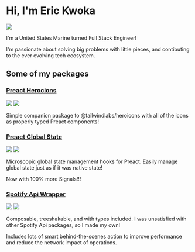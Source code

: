 # Hi, I'm Eric Kwoka

[<img src="https://img.shields.io/badge/Portfolio-blue?style=for-the-badge&logo=deno">](https://thekwoka.net)

I'm a United States Marine turned Full Stack Engineer!

I'm passionate about solving big problems with little pieces, and contibuting to the ever evolving tech ecosystem.

## Some of my packages

### [Preact Herocions](https://github.com/ekwoka/react-heroicons/tree/preact-heroicons#readme)
[<img src="https://img.shields.io/npm/v/preact-heroicons?style=for-the-badge">](https://www.npmjs.com/package/preact-heroicons)
<img src="https://img.shields.io/npm/types/preact-heroicons?label=%20&amp;logo=typescript&amp;logoColor=white&amp;style=for-the-badge">

Simple companion package to @tailwindlabs/heroicons with all of the icons as properly typed Preact components!

### [Preact Global State](https://github.com/ekwoka/preact-global-state)
[<img src="https://img.shields.io/npm/v/@ekwoka/preact-global-state?style=for-the-badge">](https://www.npmjs.com/package/@ekwoka/preact-global-state)
<img src="https://img.shields.io/npm/types/@ekwoka/preact-global-state?label=%20&amp;logo=typescript&amp;logoColor=white&amp;style=for-the-badge">

Microscopic global state management hooks for Preact. Easily manage global state just as if it was native state!

Now with 100% more Signals!!!

### [Spotify Api Wrapper](https://github.com/ekwoka/spotify-api)
[<img src="https://img.shields.io/npm/v/@ekwoka/spotify-api?style=for-the-badge">](https://www.npmjs.com/package/@ekwoka/spotify-api)
<img src="https://img.shields.io/npm/types/@ekwoka/spotify-api?label=%20&amp;logo=typescript&amp;logoColor=white&amp;style=for-the-badge">

Composable, treeshakable, and with types included. I was unsatisfied with other Spotify Api packages, so I made my own!

Includes lots of smart behind-the-scenes action to improve performance and reduce the network impact of operations.
